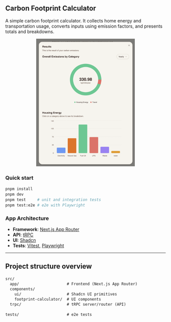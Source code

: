 ## Carbon Footprint Calculator

A simple carbon footprint calculator. It collects home energy and transportation usage, converts inputs using emission factors, and presents totals and breakdowns.

<p align="center">
  <img src="github.png" alt="hero" height="400" />
</p>

### Quick start

```bash
pnpm install
pnpm dev
pnpm test     # unit and integration tests
pnpm test:e2e # e2e with Playwright
```

### App Architecture

- **Framework**: [Next.js App Router](https://nextjs.org)
- **API**: [tRPC](https://trpc.io)
- **UI**: [Shadcn](https://ui.shadcn.com)
- **Tests**: [Vitest](https://vitest.dev), [Playwright](https://playwright.dev)

---

## Project structure overview

```text
src/
  app/                     # Frontend (Next.js App Router)
  components/
    ui/                    # Shadcn UI primitives
    footprint-calculator/  # UI components
  trpc/                    # tRPC server/router (API)

tests/                     # e2e tests
```
